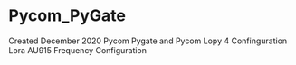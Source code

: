 # Pycom_PyGate
Created December 2020
Pycom Pygate and Pycom Lopy 4 Confinguration
Lora AU915 Frequency Configuration
